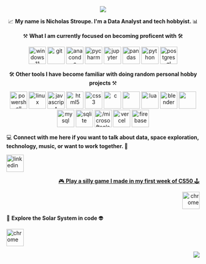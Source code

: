 <p align="center">
<img src="https://capsule-render.vercel.app/api?type=waving&color=timeGradient&height=180&section=header&text=%20%👩🏻‍🚀%20Welcome,%20Web%20Wizards.%20👨🏾‍🚀%20&fontSize=60&fontColor=FFFFFF"/>
</p> 

<p align="center">
📈 <b> My name is Nicholas Stroupe. I'm a Data Analyst and tech hobbyist. </b> 📊
</p>

<p align="center">
⚒️ <b> What I am currently focused on becoming proficent with </b> 🛠️
</p>
<p align="center">
<img src="https://cdn.jsdelivr.net/gh/devicons/devicon/icons/windows11/windows11-original.svg" alt="windows11" width="45" height="45"/>
<img src="https://cdn.jsdelivr.net/gh/devicons/devicon@latest/icons/git/git-original.svg" alt="git" width="45" height="45"/>
<img src="https://cdn.jsdelivr.net/gh/devicons/devicon/icons/anaconda/anaconda-original.svg" alt="anaconda" width="45" height="45"/>
<img src="https://cdn.jsdelivr.net/gh/devicons/devicon@latest/icons/pycharm/pycharm-original.svg" alt="pycharm" width="45" height="45"/>
<img src="https://cdn.jsdelivr.net/gh/devicons/devicon/icons/jupyter/jupyter-original-wordmark.svg" alt="jupyter" width="45" height="45"/>
<img src="https://cdn.jsdelivr.net/gh/devicons/devicon/icons/pandas/pandas-original.svg" alt="pandas" width="45" height="45"/>
<img src="https://cdn.jsdelivr.net/gh/devicons/devicon/icons/python/python-original.svg" alt="python" width="45" height="45"/>
<img src="https://cdn.jsdelivr.net/gh/devicons/devicon@latest/icons/postgresql/postgresql-original.svg" alt="postgresql" width="45" height="45"/>
</p>

<p align="center">
🛠️<b> Other tools I have become familiar with doing random personal hobby projects </b>⚒️
</p>
<p align="center">
<img src="https://cdn.jsdelivr.net/gh/devicons/devicon@latest/icons/powershell/powershell-original.svg" alt="powershell" width="45" height="45"/>
<img src="https://cdn.jsdelivr.net/gh/devicons/devicon@latest/icons/linux/linux-original.svg" alt="linux" width="45" height="45"/>
<img src="https://cdn.jsdelivr.net/gh/devicons/devicon@latest/icons/javascript/javascript-original.svg" alt="javascript" width="45" height="45"/>  
<img src="https://cdn.jsdelivr.net/gh/devicons/devicon/icons/html5/html5-original.svg" alt="html5" width="45" height="45"/>
<img src="https://cdn.jsdelivr.net/gh/devicons/devicon/icons/css3/css3-original.svg" alt="css3" width="45" height="45"/>
<img src="https://cdn.jsdelivr.net/gh/devicons/devicon@latest/icons/c/c-original.svg" alt="c" width="45" height="45"/>
<img src="https://cdn.jsdelivr.net/gh/devicons/devicon@latest/icons/r/r-original.svg" width="45" height="45"/>
<img src="https://cdn.jsdelivr.net/gh/devicons/devicon@latest/icons/lua/lua-original.svg" alt="lua" width="45" height="45"/>
<img src="https://cdn.jsdelivr.net/gh/devicons/devicon@latest/icons/blender/blender-original.svg" alt="blender" width="45" height="45"/>
<img src="https://cdn.jsdelivr.net/gh/devicons/devicon@latest/icons/arduino/arduino-original-wordmark.svg" width="45" height="45"/>
<img src="https://cdn.jsdelivr.net/gh/devicons/devicon/icons/mysql/mysql-original-wordmark.svg" alt="mysql" width="45" height="45"/>
<img src="https://cdn.jsdelivr.net/gh/devicons/devicon/icons/sqlite/sqlite-original-wordmark.svg" alt="sqlite" width="45" height="45"/>
<img src="https://cdn.jsdelivr.net/gh/devicons/devicon/icons//microsoftsqlserver//microsoftsqlserver-plain-wordmark.svg" alt="/microsoftsqlserver" width="45" height="45"/>
<img src="https://cdn.jsdelivr.net/gh/devicons/devicon@latest/icons/vercel/vercel-original-wordmark.svg" alt="vercel" width="45" height="45"/>
<img src="https://cdn.jsdelivr.net/gh/devicons/devicon@latest/icons/firebase/firebase-original-wordmark.svg" alt="firebase" width="45" height="45"/>
</p>


<p align="left">
💻 <b> Connect with me here if you want to talk about data, space exploration, technology, music, or want to work together. </b> 📲
</p>
<p align="left">
<a href="https://www.linkedin.com/in/nicholas-stroupe/">
<img src="https://cdn.jsdelivr.net/gh/devicons/devicon@latest/icons/linkedin/linkedin-original.svg" alt ="linkedin" width="45" height="45"/>

<p align="right">
🎮 <b> Play a silly game I made in my first week of CS50 </b>🕹️
</p>
<p align="right"> 
<a href="https://scratch.mit.edu/projects/869544427">
<img src="https://cdn.jsdelivr.net/gh/devicons/devicon@latest/icons/chrome/chrome-original.svg" alt="chrome" width="45" height="45"/>
</a>
</p>

<p align="left">
🚀 <b> Explore the Solar System in code </b> 👽
</p>
<p align="left">
<a href="https://codepen.io/data_astro/pen/MYgbNqe">
<img src="https://cdn.jsdelivr.net/gh/devicons/devicon@latest/icons/chrome/chrome-original.svg" alt="chrome" width="45" height="45"/>

<p align="right"> 
<img src="https://capsule-render.vercel.app/api?type=waving&color=timeGradient&height=180&section=footer&text=%20🪐%20.%20.%20.%20.%20.%20🛰️%20.%20🌎%20&fontSize=40&fontColor=FFFFFF"/>
</p>
